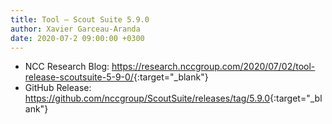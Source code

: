 ```yaml
---
title: Tool – Scout Suite 5.9.0
author: Xavier Garceau-Aranda
date: 2020-07-2 09:00:00 +0300
---
```


* NCC Research Blog: <https://research.nccgroup.com/2020/07/02/tool-release-scoutsuite-5-9-0/>{:target="_blank"}
* GitHub Release: <https://github.com/nccgroup/ScoutSuite/releases/tag/5.9.0>{:target="_blank"}
